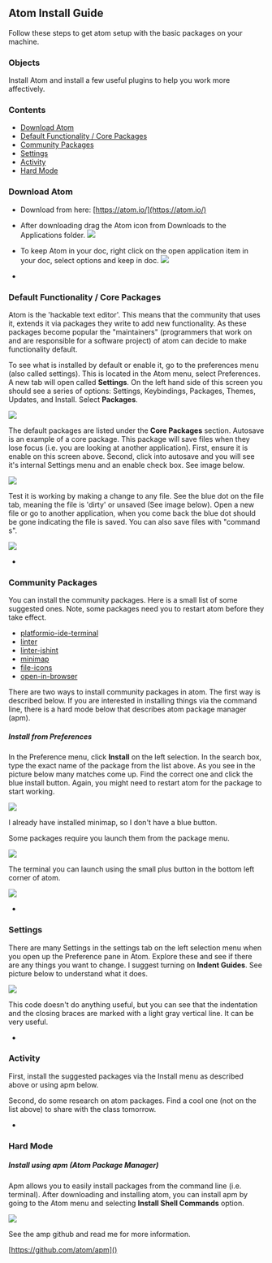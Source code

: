## Atom Install Guide
Follow these steps to get atom setup with the basic packages on your machine.

### Objects 
Install Atom and install a few useful plugins to help you work more affectively.

### Contents
- [Download Atom](#download-atom)
- [Default Functionality / Core Packages](#default-functionality--core-packages)
- [Community Packages](#community-packages)
- [Settings](#settings)
- [Activity](#activity)
- [Hard Mode](#hard-mode) 	

### Download Atom
- Download from here: [https://atom.io/](https://atom.io/)
- After downloading drag the Atom icon from Downloads to the Applications folder. 
![](imgs/applications.png)
- To keep Atom in your doc, right click on the open application item in your doc, select options and keep in doc.
![](imgs/keep-in-doc.png)

-

### Default Functionality / Core Packages
Atom is the 'hackable text editor'. This means that the community that uses it, extends it via packages they write to add new functionality. As these packages become popular the "maintainers" (programmers that work on and are responsible for a software project) of atom can decide to make functionality default. 

To see what is installed by default or enable it, go to the preferences menu (also called settings). This is located in the Atom menu, select Preferences. A new tab will open called **Settings**. On the left hand side of this screen you should see a series of options: Settings, Keybindings, Packages, Themes, Updates, and Install. Select **Packages**.

![](imgs/atom-setting-pane.png)

The default packages are listed under the **Core Packages** section. Autosave is an example of a core package. This package will save files when they lose focus (i.e. you are looking at another application). First, ensure it is enable on this screen above. Second, click into autosave and you will see it's internal Settings menu and an enable check box. See image below.

![](imgs/autosave-enable.png)

Test it is working by making a change to any file. See the blue dot on the file tab, meaning the file is 'dirty' or unsaved (See image below). Open a new file or go to another application, when you come back the blue dot should be gone indicating the file is saved. You can also save files with "command s".

![](imgs/atom-blue-dot.png)

-

### Community Packages

You can install the community packages. Here is a small list of some suggested ones. Note, some packages need you to restart atom before they take effect.

- [platformio-ide-terminal](https://atom.io/packages/platformio-ide-terminal)
- [linter](https://atom.io/packages/linter)
- [linter-jshint](https://atom.io/packages/linter-jshint)
- [minimap](https://atom.io/packages/minimap)
- [file-icons](https://atom.io/packages/file-icons)
- [open-in-browser](https://atom.io/packages/open-in-browser)

There are two ways to install community packages in atom. The first way is described below. If you are interested in installing things via the command line, there is a hard mode below that describes atom package manager (apm).

##### Install from Preferences
In the Preference menu, click **Install** on the left selection. In the search box, type the exact name of the package from the list above. As you see in the picture below many matches come up. Find the correct one and click the blue install button. Again, you might need to restart atom for the package to start working.

![](imgs/atom-install.png)

I already have installed minimap, so I don't have a blue button. 

Some packages require you launch them from the package menu. 

![](imgs/atom-packages-menu.png)

The terminal you can launch using the small plus button in the bottom left corner of atom. 

![](imgs/atom-terminal-plus.png)

-

### Settings 
There are many Settings in the settings tab on the left selection menu when you open up the Preference pane in Atom. Explore these and see if there are any things you want to change. I suggest turning on **Indent Guides**. See picture below to understand what it does. 

![](imgs/atom-nested-func.png)

This code doesn't do anything useful, but you can see that the indentation and the closing braces are marked with a light gray vertical line. It can be very useful.
 
-
### Activity 
First, install the suggested packages via the Install menu as described above or using apm below. 

Second, do some research on atom packages. Find a cool one (not on the list above) to share with the class tomorrow.

-
### Hard Mode

##### Install using apm (Atom Package Manager)

Apm allows you to easily install packages from the command line (i.e. terminal). After downloading and installing atom, you can install apm by going to the Atom menu and selecting **Install Shell Commands** option.

![](imgs/atom-apm.png)

See the amp github and read me for more information.

[https://github.com/atom/apm]()